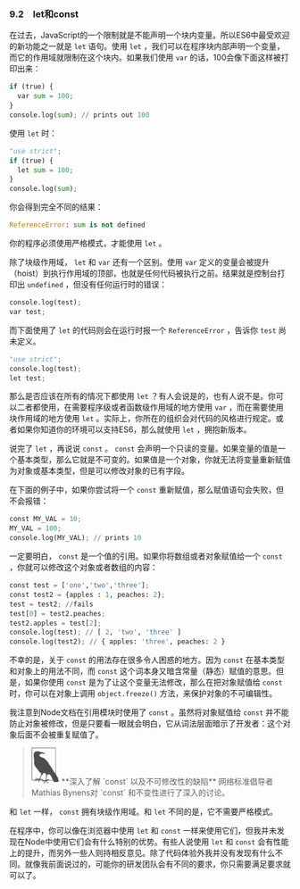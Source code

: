 

### 9.2　let和const

在过去，JavaScript的一个限制就是不能声明一个块内变量。所以ES6中最受欢迎的新功能之一就是 `let` 语句。使用 `let` ，我们可以在程序块内部声明一个变量，而它的作用域就限制在这个块内。如果我们使用 `var` 的话，100会像下面这样被打印出来：

```python
if (true) {
  var sum = 100;
} 
console.log(sum); // prints out 100
```

使用 `let` 时：

```python
"use strict";
if (true) {
  let sum = 100;
} 
console.log(sum);
```

你会得到完全不同的结果：

```python
ReferenceError: sum is not defined
```

你的程序必须使用严格模式，才能使用 `let` 。

除了块级作用域， `let` 和 `var` 还有一个区别。使用 `var` 定义的变量会被提升（hoist）到执行作用域的顶部，也就是任何代码被执行之前。结果就是控制台打印出 `undefined` ，但没有任何运行时的错误：

```python
console.log(test);
var test;
```

而下面使用了 `let` 的代码则会在运行时报一个 `ReferenceError` ，告诉你 `test` 尚未定义。

```python
"use strict";
console.log(test);
let test;
```

那么是否应该在所有的情况下都使用 `let` ？有人会说是的，也有人说不是。你可以二者都使用，在需要程序级或者函数级作用域的地方使用 `var` ，而在需要使用块作用域的地方使用 `let` 。实际上，你所在的组织会对代码的风格进行规定。或者如果你知道你的环境可以支持ES6，那么就使用 `let` ，拥抱新版本。

说完了 `let` ，再说说 `const` 。 `const` 会声明一个只读的变量。如果变量的值是一个基本类型，那么它就是不可变的。如果值是一个对象，你就无法将变量重新赋值为对象或基本类型，但是可以修改对象的已有字段。

在下面的例子中，如果你尝试将一个 `const` 重新赋值，那么赋值语句会失败，但不会报错：

```python
const MY_VAL = 10;
MY_VAL = 100; 
console.log(MY_VAL); // prints 10
```

一定要明白， `const` 是一个值的引用。如果你将数组或者对象赋值给一个 `const` ，你就可以修改这个对象或者数组的内容：

```python
const test = ['one','two','three']; 
const test2 = {apples : 1, peaches: 2};
test = test2; //fails
test[0] = test2.peaches;
test2.apples = test[2];
console.log(test); // [ 2, 'two', 'three' ]
console.log(test2); // { apples: 'three', peaches: 2 }
```

不幸的是，关于 `const` 的用法存在很多令人困惑的地方。因为 `const` 在基本类型和对象上的用法不同，而 `const` 这个词本身又暗含常量（静态）赋值的意思。但是，如果你使用 `const` 是为了让这个变量无法修改，那么在把对象赋值给 `const` 时，你可以在对象上调用 `object.freeze()` 方法，来保护对象的不可编辑性。

我注意到Node文档在引用模块时使用了 `const` 。虽然将对象赋值给 `const` 并不能防止对象被修改，但是只要看一眼就会明白，它从词法层面暗示了开发者：这个对象后面不会被重复赋值了。

> <img class="my_markdown" src="../images/92.png" style="zoom:50%;" />
> **深入了解 `const` 以及不可修改性的缺陷**
> 网络标准倡导者Mathias Bynens对 `const` 和不变性进行了深入的讨论。

和 `let` 一样， `const` 拥有块级作用域。和 `let` 不同的是，它不需要严格模式。

在程序中，你可以像在浏览器中使用 `let` 和 `const` 一样来使用它们，但我并未发现在Node中使用它们会有什么特别的优势。有些人说使用 `let` 和 `const` 会有性能上的提升，而另外一些人则持相反意见。除了代码体验外我并没有发现有什么不同。就像我前面说过的，可能你的研发团队会有不同的要求，你只需要满足要求就可以了。

